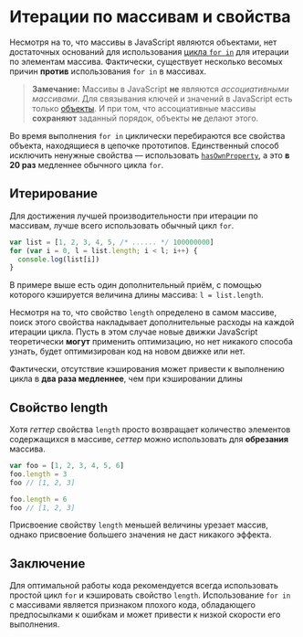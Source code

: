 # Итерации по массивам и свойства

Несмотря на то, что массивы в JavaScript являются объектами, нет достаточных оснований для использования [цикла `for in`](../object/forinloop.md) для итерации по элементам массива. Фактически, существует несколько весомых причин **против** использования `for in` в массивах.

> **Замечание:** Массивы в JavaScript **не** являются _ассоциативными массивами_. Для связывания ключей и значений в JavaScript есть только [объекты](../object/general.md). И при том, что ассоциативные массивы **сохраняют** заданный порядок, объекты **не** делают этого.

Во время выполнения `for in` циклически перебираются все свойства объекта, находящиеся в цепочке прототипов. Единственный способ исключить ненужные свойства — использовать [`hasOwnProperty`](../object/hasownproperty.md), а это **в 20 раз** медленнее обычного цикла `for`.

## Итерирование

Для достижения лучшей производительности при итерации по массивам, лучше всего использовать обычный цикл `for`.

```js
var list = [1, 2, 3, 4, 5, /* ...... */ 100000000]
for (var i = 0, l = list.length; i < l; i++) {
  console.log(list[i])
}
```

В примере выше есть один дополнительный приём, с помощью которого кэшируется величина длины массива: `l = list.length`.

Несмотря на то, что свойство `length` определено в самом массиве, поиск этого свойства накладывает дополнительные расходы на каждой итерации цикла. Пусть в этом случае новые движки JavaScript теоретически **могут** применить оптимизацию, но нет никакого способа узнать, будет оптимизирован код на новом движке или нет.

Фактически, отсутствие кэширования может привести к выполнению цикла в **два раза медленнее**, чем при кэшировании длины

## Свойство length

Хотя _геттер_ свойства `length` просто возвращает количество элементов содержащихся в массиве, _сеттер_ можно использовать для **обрезания** массива.

```js
var foo = [1, 2, 3, 4, 5, 6]
foo.length = 3
foo // [1, 2, 3]

foo.length = 6
foo // [1, 2, 3]
```

Присвоение свойству `length` меньшей величины урезает массив, однако присвоение большего значения не даст никакого эффекта.

## Заключение

Для оптимальной работы кода рекомендуется всегда использовать простой цикл `for` и кэшировать свойство `length`. Использование `for in` с массивами является признаком плохого кода, обладающего предпосылками к ошибкам и может привести к низкой скорости его выполнения.
